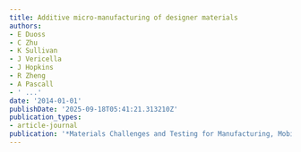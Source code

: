 ```yaml
---
title: Additive micro-manufacturing of designer materials
authors:
- E Duoss
- C Zhu
- K Sullivan
- J Vericella
- J Hopkins
- R Zheng
- A Pascall
- ' ...'
date: '2014-01-01'
publishDate: '2025-09-18T05:41:21.313210Z'
publication_types:
- article-journal
publication: '*Materials Challenges and Testing for Manufacturing, Mobility, Biomedical …*'
---
```


